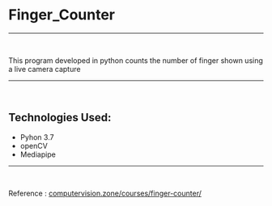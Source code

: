 # Finger_Counter
<hr><br>
<p>This program developed in python counts the number of finger shown using a live camera capture</p>
<hr>
<br>
<h2>Technologies Used:</h2>
<ul><li>Pyhon 3.7</li> <li>openCV</li> <li>Mediapipe</li> </ul>
<hr><br>
<p>Reference : <a href="https://www.computervision.zone/courses/finger-counter/" target= "_blank">computervision.zone/courses/finger-counter/</a> </p>
